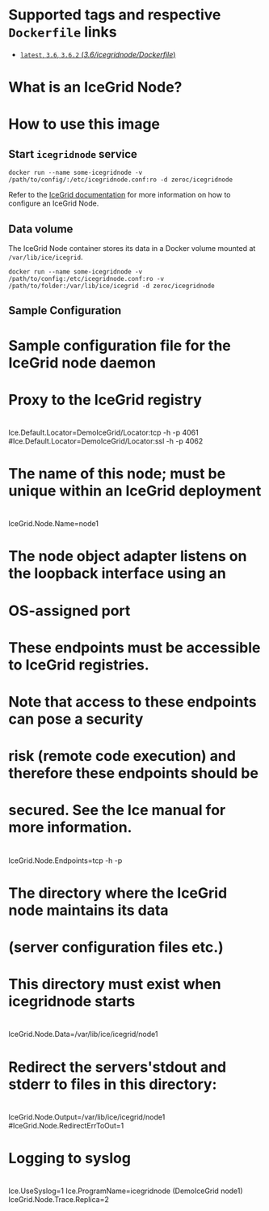 # Supported tags and respective `Dockerfile` links

-   [`latest`, `3.6`, `3.6.2` (*3.6/icegridnode/Dockerfile*)](https://github.com/zeroc-ice/ice-dockerfiles/blob/master/3.6/icegridnode/Dockerfile)


# What is an IceGrid Node?


# How to use this image

## Start `icegridnode` service

```
docker run --name some-icegridnode -v /path/to/config/:/etc/icegridnode.conf:ro -d zeroc/icegridnode
```

Refer to the  [IceGrid documentation](https://doc.zeroc.com/display/Ice/IceGrid) for more information on how to configure an IceGrid Node.

## Data volume

The IceGrid Node container stores its data in a Docker volume mounted at `/var/lib/ice/icegrid`.

```
docker run --name some-icegridnode -v /path/to/config:/etc/icegridnode.conf:ro -v /path/to/folder:/var/lib/ice/icegrid -d zeroc/icegridnode
```

## Sample Configuration

#
# Sample configuration file for the IceGrid node daemon
#

#
# Proxy to the IceGrid registry
#
Ice.Default.Locator=DemoIceGrid/Locator:tcp -h <docker image name> -p 4061
#Ice.Default.Locator=DemoIceGrid/Locator:ssl -h <docker image name> -p 4062

#
# The name of this node; must be unique within an IceGrid deployment
#
IceGrid.Node.Name=node1

#
# The node object adapter listens on the loopback interface using an
# OS-assigned port
#
# These endpoints must be accessible to IceGrid registries.
#
# Note that access to these endpoints can pose a security
# risk (remote code execution) and therefore these endpoints should be
# secured. See the Ice manual for more information.
#
IceGrid.Node.Endpoints=tcp -h <docker image name> -p <some port>

#
# The directory where the IceGrid node maintains its data
# (server configuration files etc.)
# This directory must exist when icegridnode starts
#
IceGrid.Node.Data=/var/lib/ice/icegrid/node1

#
# Redirect the servers'stdout and stderr to files in this directory:
#
IceGrid.Node.Output=/var/lib/ice/icegrid/node1
#IceGrid.Node.RedirectErrToOut=1

#
# Logging to syslog
#
Ice.UseSyslog=1
Ice.ProgramName=icegridnode (DemoIceGrid node1)
IceGrid.Node.Trace.Replica=2
